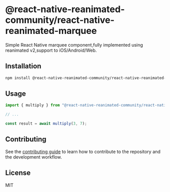 # @react-native-reanimated-community/react-native-reanimated-marquee

Simple React Native marquee component,fully implemented using reanimated v2,support to iOS/Android/Web.

## Installation

```sh
npm install @react-native-reanimated-community/react-native-reanimated-marquee
```

## Usage

```js
import { multiply } from "@react-native-reanimated-community/react-native-reanimated-marquee";

// ...

const result = await multiply(3, 7);
```

## Contributing

See the [contributing guide](CONTRIBUTING.md) to learn how to contribute to the repository and the development workflow.

## License

MIT
